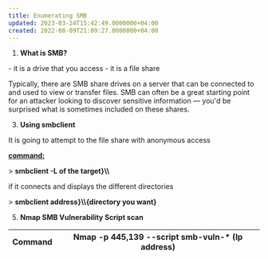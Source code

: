 ```yaml
---
title: Enumerating SMB
updated: 2023-03-24T15:42:49.0000000+04:00
created: 2022-08-09T21:09:27.0000000+04:00
---
```


1.  **What is SMB?**

\- it is a drive that you access
\- it is a file share

Typically, there are SMB share drives on a server that can be connected to and used to view or transfer files. SMB can often be a great starting point for an attacker looking to discover sensitive information — you'd be surprised what is sometimes included on these shares.

3.  **Using smbclient**

It is going to attempt to the file share with anonymous access

**<u>command:</u>**

\> **smbclient -L of the target}\\\\**

if it connects and displays the different directories

\> **smbclient address}\\\\{directory you want}**

5.  **Nmap SMB Vulnerability Script scan**

| **Command** | Nmap -p 445,139 --script smb-vuln-\* (Ip address) |
|-------------|---------------------------------------------------|
